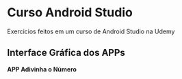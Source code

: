 # Curso Android Studio
 Exercicios feitos em um curso de Android Studio na Udemy

## Interface Gráfica dos APPs
**APP Adivinha o Número**
